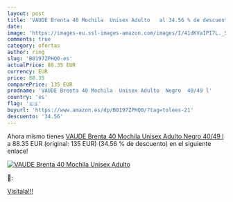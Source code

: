 ```yaml
---
layout: post
title: 'VAUDE Brenta 40 Mochila  Unisex Adulto   al 34.56 % de descuento'
date: 
image: 'https://images-eu.ssl-images-amazon.com/images/I/41dKVaIPI7L._SL200_.jpg'
comments: true
category: ofertas
author: ring
slug: 'B0197ZPHQ0-es'
actualPrice: 88.35 EUR
currency: EUR
price: 88.35
comparePrice: 135 EUR
prodname: 'VAUDE Brenta 40 Mochila  Unisex Adulto  Negro  40/49 l'
country: 'es'
flag: '🇪🇸'
buyurl: 'https://www.amazon.es/dp/B0197ZPHQ0/?tag=tolees-21'
descuento: '34.56'
---
```


Ahora mismo tienes [VAUDE Brenta 40 Mochila  Unisex Adulto  Negro  40/49 l](https://www.amazon.es/dp/B0197ZPHQ0/?tag=tolees-21) a 88.35 EUR (original: 135 EUR) (34.56 %  de descuento) en el siguiente enlace!

[![VAUDE Brenta 40 Mochila  Unisex Adulto  ](https://images-eu.ssl-images-amazon.com/images/I/41dKVaIPI7L._SL200_.jpg)](https://www.amazon.es/dp/B0197ZPHQ0/?tag=tolees-21)

🔎:


[Visítala!!!](https://www.amazon.es/dp/B0197ZPHQ0/?tag=tolees-21)
